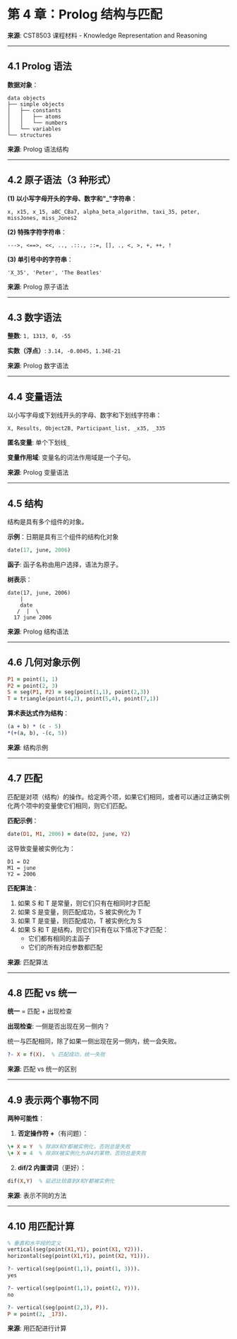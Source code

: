 # 第 4 章：Prolog 结构与匹配

**来源**: CST8503 课程材料 - Knowledge Representation and Reasoning

---

## 4.1 Prolog 语法

**数据对象**：

```
data objects
├── simple objects
│   ├── constants
│   │   ├── atoms
│   │   └── numbers
│   └── variables
└── structures
```

**来源**: Prolog 语法结构

---

## 4.2 原子语法（3 种形式）

**(1) 以小写字母开头的字母、数字和"\_"字符串**：

```
x, x15, x_15, aBC_CBa7, alpha_beta_algorithm, taxi_35, peter, missJones, miss_Jones2
```

**(2) 特殊字符字符串**：

```
--->, <==>, <<, .., .::., ::=, [], ., <, >, +, ++, !
```

**(3) 单引号中的字符串**：

```
'X_35', 'Peter', 'The Beatles'
```

**来源**: Prolog 原子语法

---

## 4.3 数字语法

**整数**: `1, 1313, 0, -55`

**实数（浮点）**: `3.14, -0.0045, 1.34E-21`

**来源**: Prolog 数字语法

---

## 4.4 变量语法

以小写字母或下划线开头的字母、数字和下划线字符串：

```
X, Results, Object2B, Participant_list, _x35, _335
```

**匿名变量**: 单个下划线`_`

**变量作用域**: 变量名的词法作用域是一个子句。

**来源**: Prolog 变量语法

---

## 4.5 结构

结构是具有多个组件的对象。

**示例**：日期是具有三个组件的结构化对象

```prolog
date(17, june, 2006)
```

**函子**: 函子名称由用户选择，语法为原子。

**树表示**：

```
date(17, june, 2006)
    |
    date
   /  |  \
  17 june 2006
```

**来源**: Prolog 结构语法

---

## 4.6 几何对象示例

```prolog
P1 = point(1, 1)
P2 = point(2, 3)
S = seg(P1, P2) = seg(point(1,1), point(2,3))
T = triangle(point(4,2), point(5,4), point(7,1))
```

**算术表达式作为结构**：

```prolog
(a + b) * (c - 5)
*(+(a, b), -(c, 5))
```

**来源**: 结构示例

---

## 4.7 匹配

匹配是对项（结构）的操作。给定两个项，如果它们相同，或者可以通过正确实例化两个项中的变量使它们相同，则它们匹配。

**匹配示例**：

```prolog
date(D1, M1, 2006) = date(D2, june, Y2)
```

这导致变量被实例化为：

```
D1 = D2
M1 = june
Y2 = 2006
```

**匹配算法**：

1. 如果 S 和 T 是常量，则它们只有在相同时才匹配
2. 如果 S 是变量，则匹配成功，S 被实例化为 T
3. 如果 T 是变量，则匹配成功，T 被实例化为 S
4. 如果 S 和 T 是结构，则它们只有在以下情况下才匹配：
   - 它们都有相同的主函子
   - 它们的所有对应参数都匹配

**来源**: 匹配算法

---

## 4.8 匹配 vs 统一

**统一** = 匹配 + 出现检查

**出现检查**: 一侧是否出现在另一侧内？

统一与匹配相同，除了如果一侧出现在另一侧内，统一会失败。

```prolog
?- X = f(X).  % 匹配成功，统一失败
```

**来源**: 匹配 vs 统一的区别

---

## 4.9 表示两个事物不同

**两种可能性**：

1. **否定操作符 \+**（有问题）：

```prolog
\+ X = Y  % 除非X和Y都被实例化，否则总是失败
\+ X = 4  % 除非X被实例化为非4的某物，否则总是失败
```

2. **dif/2 内置谓词**（更好）：

```prolog
dif(X,Y)  % 延迟比较直到X和Y都被实例化
```

**来源**: 表示不同的方法

---

## 4.10 用匹配计算

```prolog
% 垂直和水平段的定义
vertical(seg(point(X1,Y1), point(X1, Y2))).
horizontal(seg(point(X1,Y1), point(X2, Y1))).

?- vertical(seg(point(1,1), point(1, 3))).
yes

?- vertical(seg(point(1,1), point(2, Y))).
no

?- vertical(seg(point(2,3), P)).
P = point(2, _173).
```

**来源**: 用匹配进行计算
